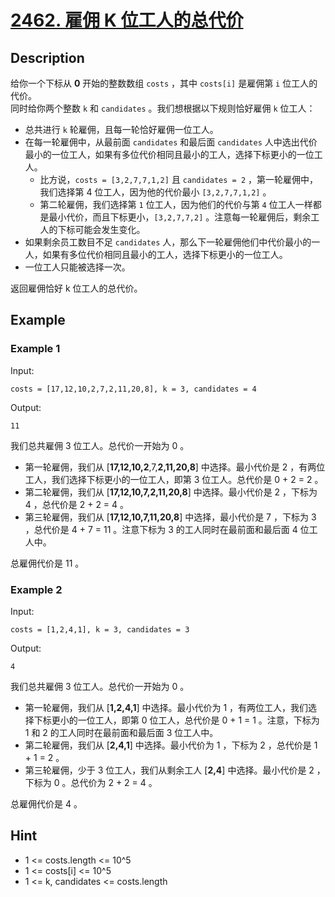 # [2462. 雇佣 K 位工人的总代价](https://leetcode.cn/problems/total-cost-to-hire-k-workers/)
## Description
给你一个下标从 **0** 开始的整数数组 `costs` ，其中 `costs[i]` 是雇佣第 `i` 位工人的代价。  
同时给你两个整数 `k` 和 `candidates` 。我们想根据以下规则恰好雇佣 `k` 位工人：  
- 总共进行 `k` 轮雇佣，且每一轮恰好雇佣一位工人。
- 在每一轮雇佣中，从最前面 `candidates` 和最后面 `candidates` 人中选出代价最小的一位工人，如果有多位代价相同且最小的工人，选择下标更小的一位工人。  
  - 比方说，`costs = [3,2,7,7,1,2]` 且 `candidates = 2` ，第一轮雇佣中，我们选择第 4 位工人，因为他的代价最小 `[3,2,7,7,1,2]` 。  
  - 第二轮雇佣，我们选择第 `1` 位工人，因为他们的代价与第 `4` 位工人一样都是最小代价，而且下标更小，`[3,2,7,7,2]` 。注意每一轮雇佣后，剩余工人的下标可能会发生变化。  
- 如果剩余员工数目不足 `candidates` 人，那么下一轮雇佣他们中代价最小的一人，如果有多位代价相同且最小的工人，选择下标更小的一位工人。  
- 一位工人只能被选择一次。  


返回雇佣恰好 k 位工人的总代价。
## Example
### Example 1
Input:  
```
costs = [17,12,10,2,7,2,11,20,8], k = 3, candidates = 4
```
Output:
```
11
```
我们总共雇佣 3 位工人。总代价一开始为 0 。  
- 第一轮雇佣，我们从 [**17,12,10,2**,7,**2,11,20,8**] 中选择。最小代价是 2 ，有两位工人，我们选择下标更小的一位工人，即第 3 位工人。总代价是 0 + 2 = 2 。  
- 第二轮雇佣，我们从 [**17,12,10,7,2,11,20,8**] 中选择。最小代价是 2 ，下标为 4 ，总代价是 2 + 2 = 4 。  
- 第三轮雇佣，我们从 [**17,12,10,7,11,20,8**] 中选择，最小代价是 7 ，下标为 3 ，总代价是 4 + 7 = 11 。注意下标为 3 的工人同时在最前面和最后面 4 位工人中。  


总雇佣代价是 11 。
### Example 2
Input:  
```
costs = [1,2,4,1], k = 3, candidates = 3
```
Output:
```
4
```
我们总共雇佣 3 位工人。总代价一开始为 0 。  
- 第一轮雇佣，我们从 [**1,2,4,1**] 中选择。最小代价为 1 ，有两位工人，我们选择下标更小的一位工人，即第 0 位工人，总代价是 0 + 1 = 1 。注意，下标为 1 和 2 的工人同时在最前面和最后面 3 位工人中。  
- 第二轮雇佣，我们从 [**2,4,1**] 中选择。最小代价为 1 ，下标为 2 ，总代价是 1 + 1 = 2 。  
- 第三轮雇佣，少于 3 位工人，我们从剩余工人 [**2,4**] 中选择。最小代价是 2 ，下标为 0 。总代价为 2 + 2 = 4 。  

 
总雇佣代价是 4 。
## Hint
- 1 <= costs.length <= 10^5
- 1 <= costs[i] <= 10^5
- 1 <= k, candidates <= costs.length
